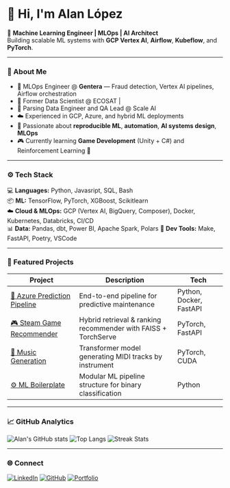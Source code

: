 # 👋 Hi, I'm Alan López

🎯 **Machine Learning Engineer | MLOps | AI Architect**  
Building scalable ML systems with **GCP Vertex AI**, **Airflow**, **Kubeflow**, and **PyTorch**.

---

### 🧠 About Me
- 💼 MLOps Engineer @ **Gentera** — Fraud detection, Vertex AI pipelines, Airflow orchestration  
- 🤖 Former Data Scientist @ ECOSAT | 
- 🤖 Parsing Data Engineer and QA Lead @ Scale AI  
- ☁️ Experienced in GCP, Azure, and hybrid ML deployments  
- 🧩 Passionate about **reproducible ML**, **automation**, **AI systems design**, **MLOps**
- 🎮 Currently learning **Game Development** (Unity + C#) and Reinforcement Learning 🤗

---

### ⚙️ Tech Stack
💻 **Languages:** Python, Javasript, SQL, Bash  
📦 **ML:** TensorFlow, PyTorch, XGBoost, Scikitlearn  
☁️ **Cloud & MLOps:** GCP (Vertex AI, BigQuery, Composer), Docker, Kubernetes, Databricks, CI/CD  
📊 **Data:** Pandas, dbt, Power BI, Apache Spark, Polars 
🧰 **Dev Tools:** Make, FastAPI, Poetry, VSCode  

---

### 🚀 Featured Projects
| Project | Description | Tech |
|----------|--------------|------|
| [🎯 Azure Prediction Pipeline](https://github.com/AlanMLCH/azure_pdm_ml) | End-to-end pipeline for predictive maintenance | Python, Docker, FastAPI |
| [🎮 Steam Game Recommender](https://github.com/AlanMLCH/steam-recommender) | Hybrid retrieval & ranking recommender with FAISS + TorchServe | PyTorch, FastAPI |
| [🎵 Music Generation](https://github.com/AlanMLCH/sound_generator) | Transformer model generating MIDI tracks by instrument | PyTorch, CUDA |
| [⚙️ ML Boilerplate](https://github.com/AlanMLCH/binary_classification) | Modular ML pipeline structure for binary classification | Python |

---

### 📈 GitHub Analytics
![Alan's GitHub stats](https://github-readme-stats.vercel.app/api?username=AlanMLCH&show_icons=true&theme=radical)
![Top Langs](https://github-readme-stats.vercel.app/api/top-langs/?username=AlanMLCH&layout=compact&theme=radical)
![Streak Stats](https://github-readme-streak-stats.herokuapp.com/?user=AlanMLCH&theme=radical)

---

### 🌐 Connect
[![LinkedIn](https://img.shields.io/badge/LinkedIn-0077B5?style=flat&logo=linkedin&logoColor=white)](https://linkedin.com/in/alanmlch)
[![GitHub](https://img.shields.io/badge/GitHub-181717?style=flat&logo=github&logoColor=white)](https://github.com/AlanMLCH)
[![Portfolio](https://img.shields.io/badge/Portfolio-000000?style=flat&logo=vercel&logoColor=white)](https://alanmlch.github.io)

